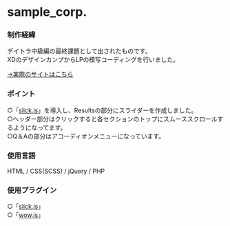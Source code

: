 # sample_corp.

### 制作経緯

デイトラ中級編の最終課題として出されたものです。<br>
XDのデザインカンプからLPの模写コーディングを行いました。

[→実際のサイトはこちら](https://sample-corp.dattsan.com/)

### ポイント

○「[slick.js](https://kenwheeler.github.io/slick/)」を導入し、Resultsの部分にスライダーを作成しました。<br>
○ヘッダー部分はクリックすると各セクションのトップにスムーススクロールするようになってます。<br>
○Q＆Aの部分はアコーディオンメニューになっています。

### 使用言語

HTML / CSS(SCSS) / jQuery / PHP

### 使用プラグイン

○「[slick.js](https://kenwheeler.github.io/slick/)」<br>
○「[wow.js](https://wowjs.uk/)」
